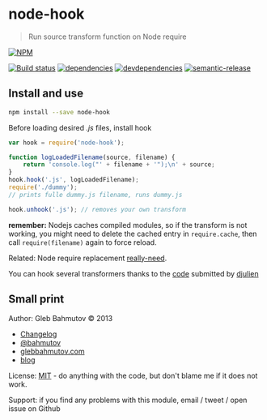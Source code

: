 # node-hook

> Run source transform function on Node require

[![NPM][node-hook-icon]][node-hook-url]

[![Build status][node-hook-ci-image]][node-hook-ci-url]
[![dependencies][node-hook-dependencies-image]][node-hook-dependencies-url]
[![devdependencies][node-hook-devdependencies-image]][node-hook-devdependencies-url]
[![semantic-release][semantic-image] ][semantic-url]

## Install and use

```sh
npm install --save node-hook
```

Before loading desired *.js* files, install hook

```js
var hook = require('node-hook');

function logLoadedFilename(source, filename) {
    return 'console.log("' + filename + '");\n' + source;
}
hook.hook('.js', logLoadedFilename);
require('./dummy');
// prints fulle dummy.js filename, runs dummy.js

hook.unhook('.js'); // removes your own transform
```

**remember:** Nodejs caches compiled modules, so if the transform is not
working, you might need to delete the cached entry in `require.cache`,
then call `require(filename)` again to force reload.

Related: Node require replacement [really-need](https://github.com/bahmutov/really-need).

You can hook several transformers thanks to the [code](https://github.com/bahmutov/node-hook/pull/2) 
submitted by [djulien](https://github.com/djulien)

## Small print

Author: Gleb Bahmutov &copy; 2013

* [Changelog](History.md)
* [@bahmutov](https://twitter.com/bahmutov)
* [glebbahmutov.com](http://glebbahmutov.com)
* [blog](http://glebbahmutov.com/blog/)

License: [MIT](MIT-license.md) - do anything with the code,
but don't blame me if it does not work.

Support: if you find any problems with this module, email / tweet / open issue on Github

[node-hook-icon]: https://nodei.co/npm/node-hook.png?downloads=true
[node-hook-url]: https://npmjs.org/package/node-hook
[node-hook-ci-image]: https://travis-ci.org/bahmutov/node-hook.png?branch=master
[node-hook-ci-url]: https://travis-ci.org/bahmutov/node-hook
[node-hook-dependencies-image]: https://david-dm.org/bahmutov/node-hook.png
[node-hook-dependencies-url]: https://david-dm.org/bahmutov/node-hook
[node-hook-devdependencies-image]: https://david-dm.org/bahmutov/node-hook/dev-status.png
[node-hook-devdependencies-url]: https://david-dm.org/bahmutov/node-hook#info=devDependencies
[semantic-image]: https://img.shields.io/badge/%20%20%F0%9F%93%A6%F0%9F%9A%80-semantic--release-e10079.svg
[semantic-url]: https://github.com/semantic-release/semantic-release
